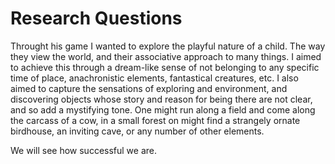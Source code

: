 # Research Questions

Throught his game I wanted to explore the playful nature of a child. The way they view the world, and their associative approach to many things.
I aimed to achieve this through a dream-like sense of not belonging to any specific time of place, anachronistic elements, fantastical creatures, etc.
I also aimed to capture the sensations of exploring and environment, and discovering objects whose story and reason for being there are not clear, and so
add a mystifying tone. One might run along a field and come along the carcass of a cow, in a small forest on might find a strangely ornate birdhouse, an
inviting cave, or any number of other elements.

We will see how successful we are.